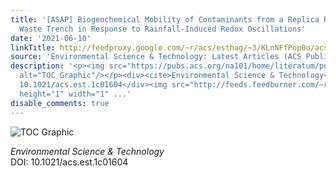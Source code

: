 ```yaml
---
title: '[ASAP] Biogeochemical Mobility of Contaminants from a Replica Radioactive
  Waste Trench in Response to Rainfall-Induced Redox Oscillations'
date: '2021-06-10'
linkTitle: http://feedproxy.google.com/~r/acs/esthag/~3/KLnNFfPop0o/acs.est.1c01604
source: 'Environmental Science & Technology: Latest Articles (ACS Publications)'
description: '<p><img src="https://pubs.acs.org/na101/home/literatum/publisher/achs/journals/content/esthag/0/esthag.ahead-of-print/acs.est.1c01604/20210610/images/medium/es1c01604_0006.gif"
  alt="TOC Graphic"/></p><div><cite>Environmental Science & Technology</cite></div><div>DOI:
  10.1021/acs.est.1c01604</div><img src="http://feeds.feedburner.com/~r/acs/esthag/~4/KLnNFfPop0o"
  height="1" width="1" ...'
disable_comments: true
---
```

<p><img src="https://pubs.acs.org/na101/home/literatum/publisher/achs/journals/content/esthag/0/esthag.ahead-of-print/acs.est.1c01604/20210610/images/medium/es1c01604_0006.gif" alt="TOC Graphic"/></p><div><cite>Environmental Science & Technology</cite></div><div>DOI: 10.1021/acs.est.1c01604</div><img src="http://feeds.feedburner.com/~r/acs/esthag/~4/KLnNFfPop0o" height="1" width="1" ...